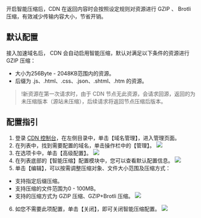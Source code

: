 开启智能压缩后，CDN 在返回内容时会按照设定规则对资源进行 GZIP 、 Brotli 压缩，有效减少传输内容大小，节省开销。

## 默认配置
接入加速域名后， CDN 会自动启用智能压缩，默认对满足以下条件的资源进行 GZIP 压缩：
+ 大小为256Byte - 2048KB范围内的资源。
+ 后缀为 .js、.html、.css、.json、.shtml、.htm 的资源。

>!新资源在第一次请求时，由于 CDN 节点无此资源，会请求回源，返回的为未压缩版本（源站未压缩），后续请求将返回节点压缩后版本。

## 配置指引
1. 登录 [CDN 控制台](https://console.cloud.tencent.com/cdn)，在左侧目录中，单击【域名管理】，进入管理页面。
2. 在列表中，找到需要配置的域名，单击操作栏中的【管理】。
 ![](https://main.qcloudimg.com/raw/715e3c5dd19238a6f48d34f55c7455b3.png)
3. 在选项卡中，单击【高级配置】。
 ![](https://main.qcloudimg.com/raw/bf22fb7c3b1c25c8cbc9fa4623398400.png)
4. 在列表底部的【智能压缩】配置模块中，您可以查看默认配置信息。
 ![](https://main.qcloudimg.com/raw/32349d746d45a0552d8bf8514348d4b2.png)
5. 单击【编辑】，可以按需调整压缩对象、文件大小范围及压缩方式：
 + 支持指定后缀压缩。
 + 支持压缩的文件范围为0 - 100MB。
 + 支持的压缩方式为 GZIP 压缩、GZIP+Brotli 压缩。
 ![](https://main.qcloudimg.com/raw/968d4e80a5b248a8c9af351c459f8329.png)
6. 如您不需要此项配置，单击【关闭】，即可关闭智能压缩配置。
 ![](https://main.qcloudimg.com/raw/71ee044d031ec8f7c6c0bea2cf56408c.png)
